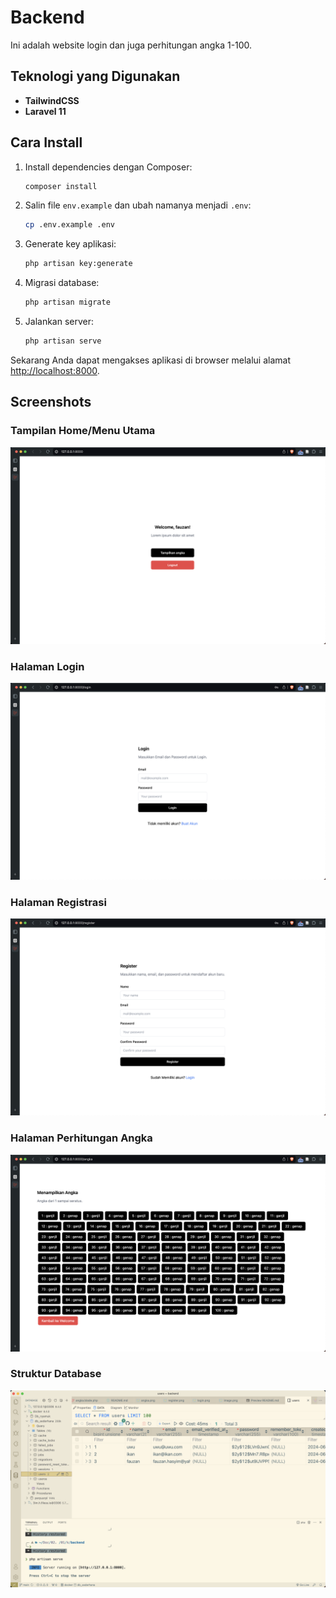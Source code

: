 # Backend

Ini adalah website login dan juga perhitungan angka 1-100.

## Teknologi yang Digunakan

- **TailwindCSS**
- **Laravel 11**

## Cara Install

1. Install dependencies dengan Composer:
    ```bash
    composer install
    ```

2. Salin file `env.example` dan ubah namanya menjadi `.env`:
    ```bash
    cp .env.example .env
    ```

3. Generate key aplikasi:
    ```bash
    php artisan key:generate
    ```

4. Migrasi database:
    ```bash
    php artisan migrate
    ```

5. Jalankan server:
    ```bash
    php artisan serve
    ```

Sekarang Anda dapat mengakses aplikasi di browser melalui alamat [http://localhost:8000](http://localhost:8000).

## Screenshots

### Tampilan Home/Menu Utama
![Tampilan Home](image/image.png)

### Halaman Login
![Halaman Login](image/login.png)

### Halaman Registrasi
![Halaman Registrasi](image/register.png)

### Halaman Perhitungan Angka
![Halaman Perhitungan Angka](image/angka.png)

### Struktur Database
![Struktur Database](image/database.png)
